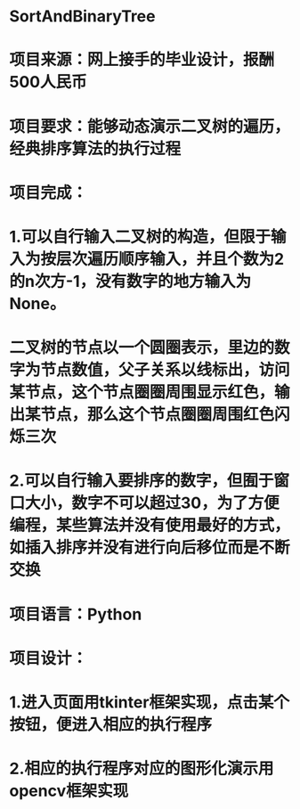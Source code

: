 # SortAndBinaryTree
# 项目来源：网上接手的毕业设计，报酬500人民币
# 项目要求：能够动态演示二叉树的遍历，经典排序算法的执行过程
# 项目完成：
   # 1.可以自行输入二叉树的构造，但限于输入为按层次遍历顺序输入，并且个数为2的n次方-1，没有数字的地方输入为None。
   # 二叉树的节点以一个圆圈表示，里边的数字为节点数值，父子关系以线标出，访问某节点，这个节点圈圈周围显示红色，输出某节点，那么这个节点圈圈周围红色闪烁三次
   # 2.可以自行输入要排序的数字，但囿于窗口大小，数字不可以超过30，为了方便编程，某些算法并没有使用最好的方式，如插入排序并没有进行向后移位而是不断交换
# 项目语言：Python
# 项目设计：
   # 1.进入页面用tkinter框架实现，点击某个按钮，便进入相应的执行程序
   # 2.相应的执行程序对应的图形化演示用opencv框架实现
